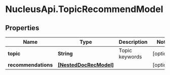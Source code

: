# NucleusApi.TopicRecommendModel

## Properties
Name | Type | Description | Notes
------------ | ------------- | ------------- | -------------
**topic** | **String** | Topic keywords | [optional] 
**recommendations** | [**[NestedDocRecModel]**](NestedDocRecModel.md) |  | [optional] 


